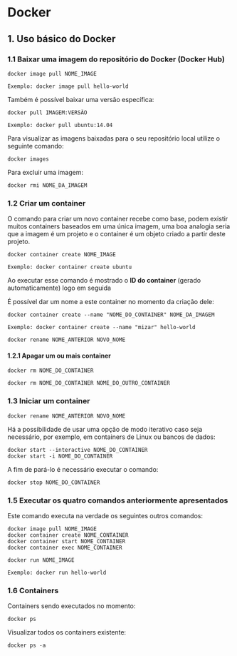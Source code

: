 # Docker

## 1. Uso básico do Docker

### 1.1 Baixar uma imagem do repositório do Docker (Docker Hub)

```
docker image pull NOME_IMAGE

Exemplo: docker image pull hello-world
```

Também é possível baixar uma versão específica:

```
docker pull IMAGEM:VERSÃO

Exemplo: docker pull ubuntu:14.04
```

Para visualizar as imagens baixadas para o seu repositório local utilize o seguinte comando:

```
docker images
```
Para excluir uma imagem:

```
docker rmi NOME_DA_IMAGEM
```

### 1.2 Criar um container 

O comando para criar um novo container recebe como base, podem existir muitos containers baseados em uma única imagem, uma boa analogia seria que a imagem é um projeto e o container é um objeto criado a partir deste projeto.

```
docker container create NOME_IMAGE

Exemplo: docker container create ubuntu
```

Ao executar esse comando é mostrado o **ID do container** (gerado automaticamente) logo em seguida

É possível dar um nome a este container no momento da criação dele:

```
docker container create --name "NOME_DO_CONTAINER" NOME_DA_IMAGEM

Exemplo: docker container create --name "mizar" hello-world
```

```
docker rename NOME_ANTERIOR NOVO_NOME
```

#### 1.2.1 Apagar um ou mais container

```
docker rm NOME_DO_CONTAINER
```

```
docker rm NOME_DO_CONTAINER NOME_DO_OUTRO_CONTAINER
```

### 1.3 Iniciar um container

```
docker rename NOME_ANTERIOR NOVO_NOME
```

Há a possibilidade de usar uma opção de modo iterativo caso seja necessário, por exemplo, em containers de Linux ou bancos de dados:

```
docker start --interactive NOME_DO_CONTAINER
docker start -i NOME_DO_CONTAINER
```

A fim de pará-lo é necessário executar o comando:

```
docker stop NOME_DO_CONTAINER
```

### 1.5 Executar os quatro comandos anteriormente apresentados

Este comando executa na verdade os seguintes outros comandos:

```
docker image pull NOME_IMAGE
docker container create NOME_CONTAINER
docker container start NOME_CONTAINER
docker container exec NOME_CONTAINER
```

```
docker run NOME_IMAGE

Exemplo: docker run hello-world
```

### 1.6 Containers 

Containers sendo executados no momento:

```
docker ps
```

Visualizar todos os containers existente:

```
docker ps -a
```

